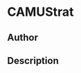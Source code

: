 # CAMUStrat

## Author

<!-- Insert Your Name Here -->

## Description

<!-- Describe your example here -->
